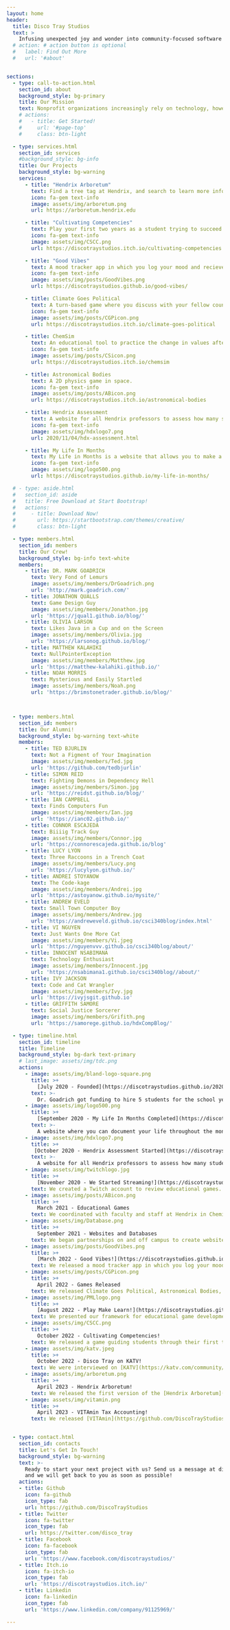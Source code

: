 ```yaml
---
layout: home
header:
  title: Disco Tray Studios
  text: >
    Infusing unexpected joy and wonder into community-focused software
  # action: # action button is optional
  #   label: Find Out More
  #   url: '#about'


sections:
  - type: call-to-action.html
    section_id: about
    background_style: bg-primary
    title: Our Mission
    text: Nonprofit organizations increasingly rely on technology, however, their budgets for technology improvements or new ventures are typically small or nonexistent. Disco Tray Studios at Hendrix College creates software for community partners to support their mission and workflow by providing free prototyping and initial development through utilizing the technology skills of our computer science students. We create interactive websites that help organize and share information and manage complex systems, mobile applications to connect users with resources and information, and educational games to promote empathy and learning.
    # actions:
    #   - title: Get Started!
    #     url: '#page-top'
    #     class: btn-light

  - type: services.html
    section_id: services
    #background_style: bg-info
    title: Our Projects
    background_style: bg-warning
    services:
      - title: "Hendrix Arboretum"
        text: Find a tree tag at Hendrix, and search to learn more information about it.
        icon: fa-gem text-info
        image: assets/img/arboretum.png
        url: https://arboretum.hendrix.edu

      - title: "Cultivating Competencies"
        text: Play your first two years as a student trying to succeed at Hendrix, learning about career competencies along the way.
        icon: fa-gem text-info
        image: assets/img/CSCC.png
        url: https://discotraystudios.itch.io/cultivating-competencies

      - title: "Good Vibes"
        text: A mood tracker app in which you log your mood and recieve "Good Vibes." Become more aware of your mood over time and inspire yourself and others with powerful quotes.
        icon: fa-gem text-info
        image: assets/img/posts/GoodVibes.png
        url: https://discotraystudios.github.io/good-vibes/

      - title: Climate Goes Political
        text: A turn-based game where you discuss with your fellow countries whether or not to decrease emissions.
        icon: fa-gem text-info
        image: assets/img/posts/CGPicon.png
        url: https://discotraystudios.itch.io/climate-goes-political

      - title: ChemSim
        text: An educational tool to practice the change in values after reactions.
        icon: fa-gem text-info
        image: assets/img/posts/CSicon.png
        url: https://discotraystudios.itch.io/chemsim

      - title: Astronomical Bodies
        text: A 2D physics game in space.
        icon: fa-gem text-info
        image: assets/img/posts/ABicon.png
        url: https://discotraystudios.itch.io/astronomical-bodies

      - title: Hendrix Assessment
        text: A website for all Hendrix professors to assess how many students met certain learning goals at the end of the semeter.
        icon: fa-gem text-info
        image: assets/img/hdxlogo7.png
        url: 2020/11/04/hdx-assessment.html

      - title: My Life In Months
        text: My Life in Months is a website that allows you to make a chart of your life throughout the months.
        icon: fa-gem text-info
        image: assets/img/logo500.png
        url: https://discotraystudios.github.io/my-life-in-months/

  # - type: aside.html
  #   section_id: aside
  #   title: Free Download at Start Bootstrap!
  #   actions:
  #     - title: Download Now!
  #       url: https://startbootstrap.com/themes/creative/
  #       class: btn-light

  - type: members.html
    section_id: members
    title: Our Crew!
    background_style: bg-info text-white
    members:
      - title: DR. MARK GOADRICH
        text: Very Fond of Lemurs
        image: assets/img/members/DrGoadrich.png
        url: 'http://mark.goadrich.com/'
      - title: JONATHON QUALLS
        text: Game Design Guy
        image: assets/img/members/Jonathon.jpg
        url: 'https://jqual1.github.io/blog/'
      - title: OLIVIA LARSON
        text: Likes Java in a Cup and on the Screen
        image: assets/img/members/Olivia.jpg
        url: 'https://larsonog.github.io/blog/'
      - title: MATTHEW KALAHIKI
        text: NullPointerException
        image: assets/img/members/Matthew.jpg
        url: 'https://matthew-kalahiki.github.io/'
      - title: NOAH MORRIS
        text: Mysterious and Easily Startled
        image: assets/img/members/Noah.png
        url: 'https://brimstonetrader.github.io/blog/'



  - type: members.html
    section_id: members
    title: Our Alumni!
    background_style: bg-warning text-white
    members:
      - title: TED BJURLIN
        text: Not a Figment of Your Imagination
        image: assets/img/members/Ted.jpg
        url: 'https://github.com/tedbjurlin'
      - title: SIMON REID
        text: Fighting Demons in Dependency Hell
        image: assets/img/members/Simon.jpg
        url: 'https://reidst.github.io/blog/'
      - title: IAN CAMPBELL
        text: Finds Computers Fun
        image: assets/img/members/Ian.jpg
        url: 'https://ianc02.github.io/'
      - title: CONNOR ESCAJEDA
        text: Biiiig Track Guy
        image: assets/img/members/Connor.jpg
        url: 'https://connorescajeda.github.io/blog'
      - title: LUCY LYON
        text: Three Raccoons in a Trench Coat
        image: assets/img/members/Lucy.png
        url: 'https://lucylyon.github.io/'
      - title: ANDREI STOYANOW
        text: The Code-kage
        image: assets/img/members/Andrei.jpg
        url: 'https://astoyanow.github.io/mysite/'
      - title: ANDREW EVELD
        text: Small Town Computer Boy
        image: assets/img/members/Andrew.jpg
        url: 'https://andreweveld.github.io/csci340blog/index.html'
      - title: VI NGUYEN
        text: Just Wants One More Cat
        image: assets/img/members/Vi.jpeg
        url: 'https://nguyenvvv.github.io/csci340blog/about/'
      - title: INNOCENT NSABIMANA
        text: Technology Enthusiast
        image: assets/img/members/Innocent.jpg
        url: 'https://nsabimana1.github.io/csci340blog//about/'
      - title: IVY JACKSON
        text: Code and Cat Wrangler
        image: assets/img/members/Ivy.jpg
        url: 'https://ivyjsgit.github.io'
      - title: GRIFFITH SAMORE
        text: Social Justice Sorcerer
        image: assets/img/members/Grifith.png
        url: 'https://samorege.github.io/hdxCompBlog/'

  - type: timeline.html
    section_id: timeline
    title: Timeline
    background_style: bg-dark text-primary
    # last_image: assets/img/tdc.png
    actions:
      - image: assets/img/bland-logo-square.png
        title: >+
          [July 2020 - Founded](https://discotraystudios.github.io/2020/09/06/disco.html)
        text: >-
          Dr. Goadrich got funding to hire 5 students for the school year.
      - image: assets/img/logo500.png
        title: >+
          [September 2020 - My Life In Months Completed](https://discotraystudios.github.io/2020/09/08/mlim.html)
        text: >-
          A website where you can document your life throughout the months.
      - image: assets/img/hdxlogo7.png
        title: >+
         [October 2020 - Hendrix Assessment Started](https://discotraystudios.github.io/2020/11/04/hdx-assessment.html)
        text: >-
          A website for all Hendrix professors to assess how many students met certain learning goals at the end of the semeter.
      - image: assets/img/twitchlogo.jpg
        title: >+
          [November 2020 - We Started Streaming!](https://discotraystudios.github.io/2020/11/04/streaming.html)
        text: We created a Twitch account to review educational games.
      - image: assets/img/posts/ABicon.png
        title: >+
          March 2021 - Educational Games
        text: We coordinated with faculty and staff at Hendrix in Chemistry, Sociology, Physics, Economics, Career Services, and the Windgate Museum, to create educational games and simulations.
      - image: assets/img/Database.png
        title: >+
          September 2021 - Websites and Databases
        text: We began partnerships on and off campus to create websites and databases.
      - image: assets/img/posts/GoodVibes.png
        title: >+
          [March 2022 - Good Vibes!](https://discotraystudios.github.io/2022/04/05/goodvibes.html)
        text: We released a mood tracker app in which you log your mood and recieve "Good Vibes." Become more aware of your mood over time and inspire yourself and others with powerful quotes.
      - image: assets/img/posts/CGPicon.png
        title: >+
          April 2022 - Games Released
        text: We released Climate Goes Political, Astronomical Bodies, and ChemSim, for our partners.
      - image: assets/img/PMLlogo.png
        title: >+
          [August 2022 - Play Make Learn!](https://discotraystudios.github.io/2022/08/08/pml.html)
        text: We presented our framework for educational game development with community partners at the Play Make Learn conference in Madison, WI.
      - image: assets/img/CSCC.png
        title: >+
          October 2022 - Cultivating Competencies!
        text: We released a game guiding students through their first two years as a Hendrix student and the potentail for engaging with career competencies.
      - image: assets/img/katv.jpeg
        title: >+
          October 2022 - Disco Tray on KATV!
        text: We were interviewed on [KATV](https://katv.com/community/good-morning-arkansas/disco-tray-studios-community-focused-software-development-by-hendrix-college-students) as part of the Hendrix's  Day in their Fall College series, telling the story of our founding and some of the projects we have created.
      - image: assets/img/arboretum.png
        title: >+
          April 2023 - Hendrix Arboretum!
        text: We released the first version of the [Hendrix Arboretum](https://arboretum.hendrix.edu) which catalogues over 1000 trees on campus!
      - image: assets/img/vitamin.png
        title: >+
          April 2023 - VITAmin Tax Accounting!
        text: We released [VITAmin](https://github.com/DiscoTrayStudios/VITAmin/), a desktop application for organizing an aggregate of tax return information for users involved in helping and handling tax returns for clients.


  - type: contact.html
    section_id: contacts
    title: Let's Get In Touch!
    background_style: bg-warning
    text: >-
      Ready to start your next project with us? Send us a message at discotraystudios@gmail.com
      and we will get back to you as soon as possible!
    actions:
    - title: Github
      icon: fa-github
      icon_type: fab
      url: https://github.com/DiscoTrayStudios
    - title: Twitter
      icon: fa-twitter
      icon_type: fab
      url: https://twitter.com/disco_tray
    - title: Facebook
      icon: fa-facebook
      icon_type: fab
      url: 'https://www.facebook.com/discotraystudios/'
    - title: Itch.io
      icon: fa-itch-io
      icon_type: fab
      url: 'https://discotraystudios.itch.io/'
    - title: Linkedin
      icon: fa-linkedin
      icon_type: fab
      url: 'https://www.linkedin.com/company/91125969/'

---
```

